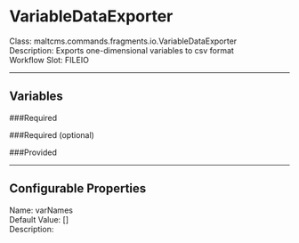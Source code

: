 # VariableDataExporter
Class: maltcms.commands.fragments.io.VariableDataExporter  
Description: Exports one-dimensional variables to csv format   
Workflow Slot: FILEIO  

---

## Variables
###Required

###Required (optional)

###Provided


---

## Configurable Properties
Name: varNames  
Default Value: []  
Description:   
  

